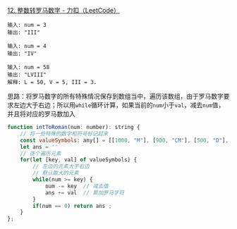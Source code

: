 [12. 整数转罗马数字 - 力扣（LeetCode）](https://leetcode.cn/problems/integer-to-roman/)

```
输入: num = 3
输出: "III"

输入: num = 4
输出: "IV"

输入: num = 58
输出: "LVIII"
解释: L = 50, V = 5, III = 3.
```

思路：将罗马数字的所有特殊情况保存到数组当中，遍历该数组，由于罗马数字要求左边大于右边；所以用`while`循环计算，如果当前的`num`小于`val`，减去`num`值，并且将对应的罗马数加入

```js
function intToRoman(num: number): string {
    // 将一些特殊的数字和符号标记起来
    const valueSymbols: any[] = [[1000, "M"], [900, "CM"], [500, "D"], [400, "CD"], [100, "C"], [90, "XC"], [50, "L"], [40, "XL"], [10, "X"], [9, "IX"], [5, "V"], [4, "IV"], [1, "I"]];
    let ans = ''
    // 逐个遍历元素
    for(let [key, val] of valueSymbols) {
        // 左边的元素大于右边
        // 默认取大的元素
        while(num >= key) {
            num -= key  // 减去值
            ans += val  // 累加罗马字符
        }
        if(num == 0) return ans ;
    }
};
```


